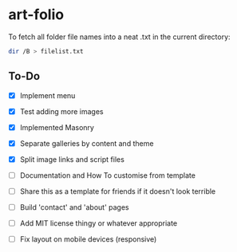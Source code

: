 # art-folio

To fetch all folder file names into a neat .txt in the current directory:
```bash
dir /B > filelist.txt
```

## To-Do

- [x] Implement menu
- [x] Test adding more images
- [x] Implemented Masonry
- [x] Separate galleries by content and theme
- [x] Split image links and script files
- [ ] Documentation and How To customise from template
- [ ] Share this as a template for friends if it doesn't look terrible
- [ ] Build 'contact' and 'about' pages
- [ ] Add MIT license thingy or whatever appropriate
- [ ] Fix layout on mobile devices (responsive)

